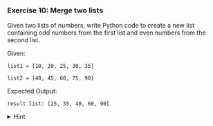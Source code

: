 ### Exercise 10: Merge two lists

Given two lists of numbers, write Python code to create a new list containing odd numbers from the first list and even numbers from the second list.

Given:

`list1 = [10, 20, 25, 30, 35]`

`list2 = [40, 45, 60, 75, 90]`

Expected Output:

```
result list: [25, 35, 40, 60, 90]
```

<details> <summary>Hint</summary>

- Create an empty list to store the result.
- Iterate through the first list using a for loop; if a number is odd (check using num % 2 != 0 formula), append it to the new list.
- Next, iterate through the second list; if a number is even (remainder when divided by 2 is 0), append it to the new list. Finally, return the newly created list.
</details>
